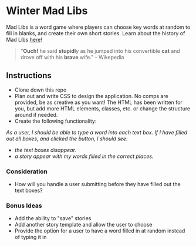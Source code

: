 # Winter Mad Libs
Mad Libs is a word game where players can choose key words at random to fill in blanks, and create their own short stories. Learn about the history of Mad Libs [here](https://www.madlibs.com/history/)!

>  "**Ouch!** he said **stupidl**y as he jumped into his convertible **cat** and drove off with his **brave** wife." - Wikepedia

## Instructions
- Clone down this repo 
- Plan out and write CSS to design the application. No comps are provided, be as creative as you want! The HTML has been written for you, but add more HTML elements, classes, etc. or change the structure around if needed.  
- Create the following functionality: 

_As a user, I should be able to type a word into each text box. If I have filled out all boxes, and clicked the button, I should see:_
  - _the text boxes disappear._
  - _a story appear with my words filled in the correct places._

### Consideration
- How will you handle a user submitting before they have filled out the text boxes?

### Bonus Ideas
- Add the ability to "save" stories
- Add another story template and allow the user to choose 
- Provide the option for a user to have a word filled in at random instead of typing it in
